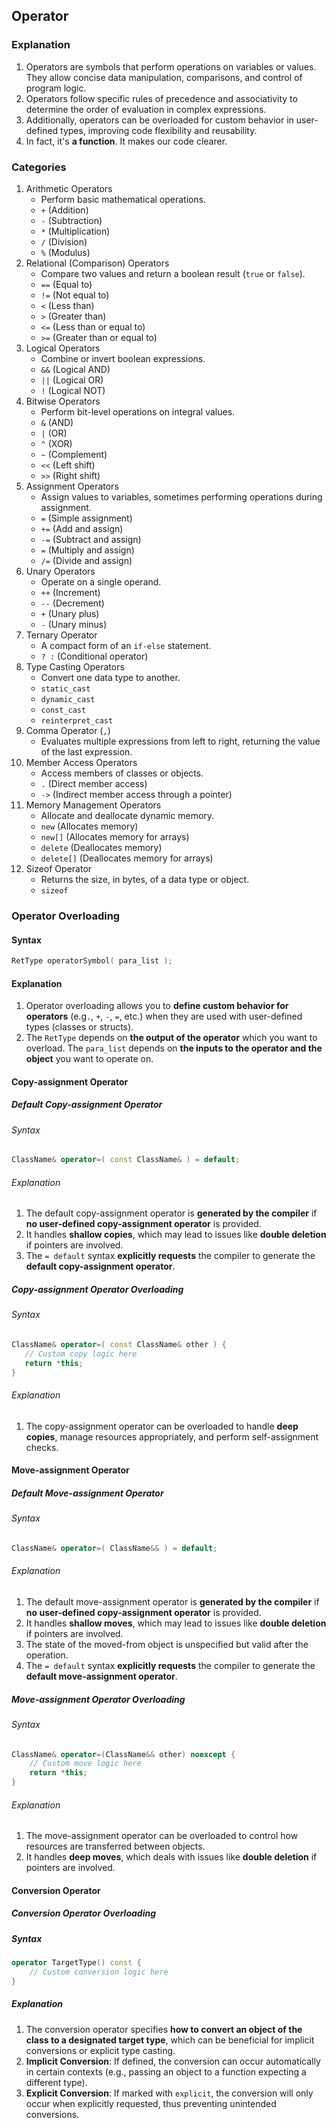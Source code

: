 ## Operator

### Explanation

1. Operators are symbols that perform operations on variables or values. They allow concise data
   manipulation, comparisons, and control of program logic.
2. Operators follow specific rules of precedence and associativity to determine the order of
   evaluation in complex expressions.
3. Additionally, operators can be overloaded for custom behavior in user-defined types, improving
   code flexibility and reusability.
4. In fact, it's **a function**. It makes our code clearer.

### Categories

1. Arithmetic Operators
   - Perform basic mathematical operations.
   - `+` (Addition)
   - `-` (Subtraction)
   - `*` (Multiplication)
   - `/` (Division)
   - `%` (Modulus)
2. Relational (Comparison) Operators
   - Compare two values and return a boolean result (`true` or `false`).
   - `==` (Equal to)
   - `!=` (Not equal to)
   - `<` (Less than)
   - `>` (Greater than)
   - `<=` (Less than or equal to)
   - `>=` (Greater than or equal to)
3. Logical Operators
   - Combine or invert boolean expressions.
   - `&&` (Logical AND)
   - `||` (Logical OR)
   - `!` (Logical NOT)
4. Bitwise Operators
   - Perform bit-level operations on integral values.
   - `&` (AND)
   - `|` (OR)
   - `^` (XOR)
   - `~` (Complement)
   - `<<` (Left shift)
   - `>>` (Right shift)
5. Assignment Operators
   - Assign values to variables, sometimes performing operations during assignment.
   - `=` (Simple assignment)
   - `+=` (Add and assign)
   - `-=` (Subtract and assign)
   - `=` (Multiply and assign)
   - `/=` (Divide and assign)
6. Unary Operators
   - Operate on a single operand.
   - `++` (Increment)
   - `--` (Decrement)
   - `+` (Unary plus)
   - `-` (Unary minus)
7. Ternary Operator
   - A compact form of an `if-else` statement.
   - `? :` (Conditional operator)
8. Type Casting Operators
   - Convert one data type to another.
   - `static_cast`
   - `dynamic_cast`
   - `const_cast`
   - `reinterpret_cast`
9. Comma Operator (`,`)
   - Evaluates multiple expressions from left to right, returning the value of the last expression.
10. Member Access Operators
    - Access members of classes or objects.
    - `.` (Direct member access)
    - `->` (Indirect member access through a pointer)
11. Memory Management Operators
    - Allocate and deallocate dynamic memory.
    - `new` (Allocates memory)
    - `new[]` (Allocates memory for arrays)
    - `delete` (Deallocates memory)
    - `delete[]` (Deallocates memory for arrays)
12. Sizeof Operator
    - Returns the size, in bytes, of a data type or object.
    - `sizeof`

### Operator Overloading

#### Syntax

```CPP
RetType operatorSymbol( para_list );
```

#### Explanation

1. Operator overloading allows you to **define custom behavior for operators** (e.g`.`, `+`, `-`,
   `=`, etc.) when they are used with user-defined types (classes or structs).
1. The `RetType` depends on **the output of the operator** which you want to overload. The
   `para_list` depends on **the inputs to the operator and the object** you want to operate on.

#### Copy-assignment Operator

##### Default Copy-assignment Operator

###### Syntax

```CPP
ClassName& operator=( const ClassName& ) = default;
```

###### Explanation

1. The default copy-assignment operator is **generated by the compiler** if **no user-defined
   copy-assignment operator** is provided.
2. It handles **shallow copies**, which may lead to issues like **double deletion** if pointers are
   involved.
3. The `= default` syntax **explicitly requests** the compiler to generate the **default
   copy-assignment operator**.

##### Copy-assignment Operator Overloading

###### Syntax

```CPP
ClassName& operator=( const ClassName& other ) {
   // Custom copy logic here
   return *this;
}
```

###### Explanation

1. The copy-assignment operator can be overloaded to handle **deep copies**, manage resources
   appropriately, and perform self-assignment checks.

#### Move-assignment Operator

##### Default Move-assignment Operator

###### Syntax

```CPP
ClassName& operator=( ClassName&& ) = default;
```

###### Explanation

1. The default move-assignment operator is **generated by the compiler** if **no user-defined
   copy-assignment operator** is provided.
2. It handles **shallow moves**, which may lead to issues like **double deletion** if pointers are
   involved.
3. The state of the moved-from object is unspecified but valid after the operation.
4. The `= default` syntax **explicitly requests** the compiler to generate the **default
   move-assignment operator**.

##### Move-assignment Operator Overloading

###### Syntax

```CPP
ClassName& operator=(ClassName&& other) noexcept {
    // Custom move logic here
    return *this;
}
```

###### Explanation

1. The move-assignment operator can be overloaded to control how resources are transferred between
   objects.
2. It handles **deep moves**, which deals with issues like **double deletion** if pointers are
   involved.

#### Conversion Operator

##### Conversion Operator Overloading

##### Syntax

```CPP
operator TargetType() const {
    // Custom conversion logic here
}
```

##### Explanation

1. The conversion operator specifies **how to convert an object of the class to a designated target
   type**, which can be beneficial for implicit conversions or explicit type casting.
2. **Implicit Conversion**: If defined, the conversion can occur automatically in certain contexts
   (e.g., passing an object to a function expecting a different type).
3. **Explicit Conversion**: If marked with `explicit`, the conversion will only occur when
   explicitly requested, thus preventing unintended conversions.
